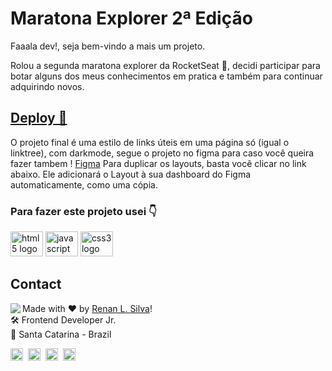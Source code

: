 # Maratona Explorer 2ª Edição

Faaala dev!, seja bem-vindo a mais um projeto.

Rolou a segunda maratona explorer da RocketSeat 🚀, decidi participar para botar alguns dos meus conhecimentos em pratica e também para continuar adquirindo novos.

## <a href="https://renyzeraa.github.io/linktree-model/" > Deploy 🛫 </a>

O projeto final é uma estilo de links úteis em uma página só (igual o linktree), com darkmode, segue o projeto no figma para caso você queira fazer tambem !
[Figma](<https://www.figma.com/file/45FqzDptrahgTIZ8zLlSoY/Rocket-Links---Maratona-Explorer-2.0-(Community)-(Copy)>)
Para duplicar os layouts, basta você clicar no link abaixo.
Ele adicionará o Layout à sua dashboard do Figma automaticamente, como uma cópia.

### Para fazer este projeto usei 👇
<span>
  <img src="https://cdn.jsdelivr.net/gh/devicons/devicon/icons/html5/html5-original.svg" height="40" width="52" alt="html5 logo"  />
  <img src="https://cdn.jsdelivr.net/gh/devicons/devicon/icons/javascript/javascript-original.svg" height="40" width="52" alt="javascript logo"  />
  <img src="https://cdn.jsdelivr.net/gh/devicons/devicon/icons/css3/css3-original.svg" height="40" width="52" alt="css3 logo"  />
</span>

## Contact

<img align="left" src="https://avatars.githubusercontent.com/renyzeraa?size=100">

Made with ❤️ by [Renan L. Silva](https://github.com/renyzeraa)! <br>
🛠 Frontend Developer Jr. <br>
📍 Santa Catarina - Brazil <br>

<a href="https://www.linkedin.com/in/renyzeraa" target="_blank"><img src="https://img.shields.io/badge/LinkedIn-0077B5?style=flat&logo=linkedin&logoColor=white" alt="LinkedIn Badge" height="20"></a>&nbsp;
<a href="mailto:renansilvaytb@gmail.com" target="_blank"><img src="https://img.shields.io/badge/Gmail-D14836?style=flat&logo=gmail&logoColor=white" alt="Gmail Badge" height="20"></a>&nbsp;
<a href="#"><img src="https://img.shields.io/badge/Discord-%237289DA.svg?logo=discord&logoColor=white" title="renan_s#7826" alt="Discord Badge" height="20"></a>&nbsp;
<a href="https://www.github.com/renyzeraa" target="_blank"><img src="https://img.shields.io/badge/GitHub-100000?style=flat&logo=github&logoColor=white" alt="GitHub Badge" height="20"></a>&nbsp;

<br clear="left"/>

